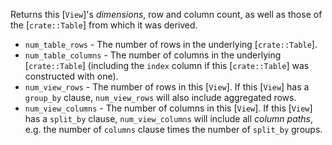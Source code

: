 Returns this [`View`]'s _dimensions_, row and column count, as well as those of
the [`crate::Table`] from which it was derived.

-   `num_table_rows` - The number of rows in the underlying [`crate::Table`].
-   `num_table_columns` - The number of columns in the underlying [`crate::Table`]
    (including the `index` column if this [`crate::Table`] was constructed with one).
-   `num_view_rows` - The number of rows in this [`View`]. If this [`View`] has a
    `group_by` clause, `num_view_rows` will also include aggregated rows.
-   `num_view_columns` - The number of columns in this [`View`]. If this [`View`]
    has a `split_by` clause, `num_view_columns` will include all _column paths_,
    e.g. the number of `columns` clause times the number of `split_by` groups.
